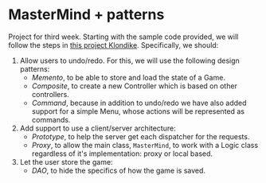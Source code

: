 # MasterMind + patterns
Project for third week. Starting with the sample code provided, we will follow the steps in [this project Klondike](https://github.com/iraticasi/klondike). Specifically, we should:

1. Allow users to undo/redo. For this, we will use the following design patterns:
    * _Memento_, to be able to store and load the state of a Game.
    * _Composite_, to create a new Controller which is based on other controllers.
    * _Command_, because in addition to undo/redo we have also added support for a simple Menu, whose actions will be represented as commands.
2. Add support to use a client/server architecture:
    * _Prototype_, to help the server get each dispatcher for the requests.
    * _Proxy_, to allow the main class, `MasterMind`, to work with a Logic class regardless of it's implementation: proxy or local based.
3. Let the user store the game:
    * _DAO_, to hide the specifics of how the game is saved.
